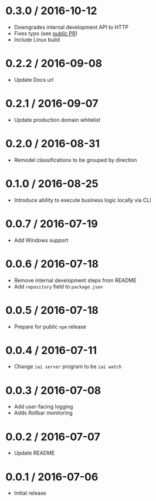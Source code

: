 # 0.3.0 / 2016-10-12

* Downgrades internal development API to HTTP
* Fixes typo (see [public PR](https://github.com/init-ai/initai-cli/pull/1))
* Include Linux build

# 0.2.2 / 2016-09-08

* Update Docs url

# 0.2.1 / 2016-09-07

* Update production domain whitelist

# 0.2.0 / 2016-08-31

* Remodel classifications to be grouped by direction

# 0.1.0 / 2016-08-25

* Introduce ability to execute business logic locally via CLI

# 0.0.7 / 2016-07-19

* Add Windows support

# 0.0.6 / 2016-07-18

* Remove internal development steps from README
* Add `repository` field to `package.json`

# 0.0.5 / 2016-07-18

* Prepare for public `npm` release

# 0.0.4 / 2016-07-11

* Change `iai server` program to be `iai watch`

# 0.0.3 / 2016-07-08

* Add user-facing logging
* Adds Rollbar monitoring

# 0.0.2 / 2016-07-07

* Update README

# 0.0.1 / 2016-07-06

* Initial release
